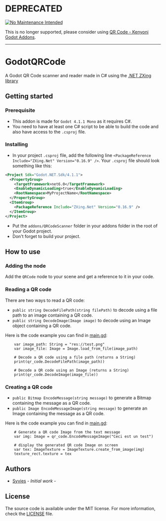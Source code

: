 # DEPRECATED

[![No Maintenance Intended](http://unmaintained.tech/badge.svg)](http://unmaintained.tech/)

This is no longer supported, please consider using [QR Code - Kenyoni Godot Addons](https://kenyoni-software.github.io/godot-addons/addons/qr_code/).

---

# GodotQRCode
A Godot QR Code scanner and reader made in C# using the [.NET ZXing library](https://github.com/micjahn/ZXing.Net)
## Getting started
### Prerequisite
- This addon is made for `Godot 4.1.1 Mono` as it requires C#.
- You need to have at least one C# script to be able to build the code and also have access to the `.csproj` file.
### Installing
- In your project `.csproj` file, add the following line `<PackageReference Include="ZXing.Net" Version="0.16.9" />`. Your `.csproj` file should look something like this:
```XML
<Project Sdk="Godot.NET.Sdk/4.1.1">
  <PropertyGroup>
    <TargetFramework>net6.0</TargetFramework>
    <EnableDynamicLoading>true</EnableDynamicLoading>
    <RootNamespace>MyProjectName</RootNamespace>
  </PropertyGroup>
  <ItemGroup>
    <PackageReference Include="ZXing.Net" Version="0.16.9" />
  </ItemGroup>
</Project>
```
- Put the `addons/QRCodeScanner` folder in your addons folder in the root of your Godot project.
- Don't forget to build your project.
## How to use
### Adding the node
Add the `QRCode` node to your scene and get a reference to it in your code.
### Reading a QR code
There are two ways to read a QR code:
- `public string DecodeFilePath(string filePath)` to decode using a file path to an image containing a QR code.
- `public string DecodeImage(Image image)` to decode using an Image object containing a QR code.

Here is the code example you can find in [main.gd](https://github.com/Syvies/GodotQRCode/blob/main/main.gd):
```GDScript
	var image_path: String = "res://test.png"
	var image_file: Image = Image.load_from_file(image_path)

	# Decode a QR code using a file path (returns a String)
	print(qr_code.DecodeFilePath(image_path))

	# Decode a QR code using an Image (returns a String)
	print(qr_code.DecodeImage(image_file))
```
### Creating a QR code
- `public Bitmap EncodeMessage(string message)` to generate a Bitmap containing the message as a QR code.
- `public Image EncodeMessageImage(string message)` to generate an Image containing the message as a QR code.

Here is the code example you can find in [main.gd](https://github.com/Syvies/GodotQRCode/blob/main/main.gd):
```GDScript
	# Generate a QR code Image from the text message
	var img: Image = qr_code.EncodeMessageImage("Ceci est un test")

	# display the generated QR code Image on screen
	var tex: ImageTexture = ImageTexture.create_from_image(img)
	texture_rect.texture = tex
```
## Authors
- [Syvies](https://github.com/Syvies) - *Initial work* - 
## License
The source code is available under the MIT license. For more information, check the [LICENSE](https://github.com/Syvies/GodotQRCode/blob/main/LICENSE) file.
